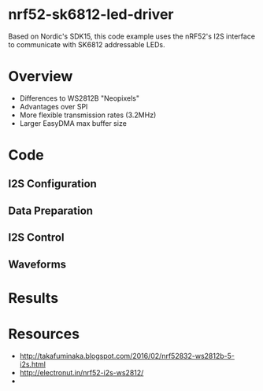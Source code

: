 # nrf52-sk6812-led-driver
Based on Nordic's SDK15, this code example uses the nRF52's I2S interface to communicate with SK6812 addressable LEDs.

# Overview
- Differences to WS2812B "Neopixels"
- Advantages over SPI
- More flexible transmission rates (3.2MHz)
- Larger EasyDMA max buffer size

# Code

## I2S Configuration

## Data Preparation

## I2S Control

## Waveforms


# Results


# Resources
- http://takafuminaka.blogspot.com/2016/02/nrf52832-ws2812b-5-i2s.html
- http://electronut.in/nrf52-i2s-ws2812/
- 
